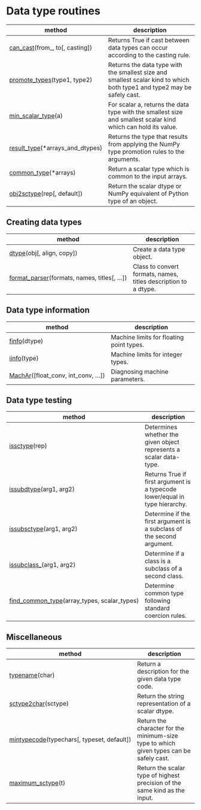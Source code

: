 # Data type routines

method | description
---|---
[can_cast](generated/numpy.can_cast.html#numpy.can_cast)(from_, to[, casting]) | Returns True if cast between data types can occur according to the casting rule.
[promote_types](generated/numpy.promote_types.html#numpy.promote_types)(type1, type2) | Returns the data type with the smallest size and smallest scalar kind to which both type1 and type2 may be safely cast.
[min_scalar_type](generated/numpy.min_scalar_type.html#numpy.min_scalar_type)(a) | For scalar a, returns the data type with the smallest size and smallest scalar kind which can hold its value.
[result_type](generated/numpy.result_type.html#numpy.result_type)(*arrays_and_dtypes) | Returns the type that results from applying the NumPy type promotion rules to the arguments.
[common_type](generated/numpy.common_type.html#numpy.common_type)(\*arrays) | Return a scalar type which is common to the input arrays.
[obj2sctype](generated/numpy.obj2sctype.html#numpy.obj2sctype)(rep[, default]) | Return the scalar dtype or NumPy equivalent of Python type of an object.

## Creating data types

method | description
---|---
[dtype](generated/numpy.dtype.html#numpy.dtype)(obj[, align, copy]) | Create a data type object.
[format_parser](generated/numpy.format_parser.html#numpy.format_parser)(formats, names, titles[, …]) | Class to convert formats, names, titles description to a dtype.

## Data type information

method | description
---|---
[finfo](generated/numpy.finfo.html#numpy.finfo)(dtype) | Machine limits for floating point types.
[iinfo](generated/numpy.iinfo.html#numpy.iinfo)(type) | Machine limits for integer types.
[MachAr](generated/numpy.MachAr.html#numpy.MachAr)([float_conv, int_conv, …]) | Diagnosing machine parameters.

## Data type testing

method | description
---|---
[issctype](generated/numpy.issctype.html#numpy.issctype)(rep) | Determines whether the given object represents a scalar data-type.
[issubdtype](generated/numpy.issubdtype.html#numpy.issubdtype)(arg1, arg2) | Returns True if first argument is a typecode lower/equal in type hierarchy.
[issubsctype](generated/numpy.issubsctype.html#numpy.issubsctype)(arg1, arg2) | Determine if the first argument is a subclass of the second argument.
[issubclass_](generated/numpy.issubclass_.html#numpy.issubclass_)(arg1, arg2) | Determine if a class is a subclass of a second class.
[find_common_type](generated/numpy.find_common_type.html#numpy.find_common_type)(array_types, scalar_types) | Determine common type following standard coercion rules.

## Miscellaneous

method | description
---|---
[typename](generated/numpy.typename.html#numpy.typename)(char) | Return a description for the given data type code.
[sctype2char](generated/numpy.sctype2char.html#numpy.sctype2char)(sctype) | Return the string representation of a scalar dtype.
[mintypecode](generated/numpy.mintypecode.html#numpy.mintypecode)(typechars[, typeset, default]) | Return the character for the minimum-size type to which given types can be safely cast.
[maximum_sctype](generated/numpy.maximum_sctype.html#numpy.maximum_sctype)(t) | Return the scalar type of highest precision of the same kind as the input.